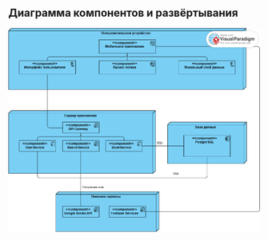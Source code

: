 ## Диаграмма компонентов и развёртывания

![DeploymentDiagram](https://github.com/StasRimashewskii/BookNest/blob/main/Diagrams/images/Deployment.png)
